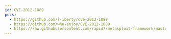 ```yaml
---
id: CVE-2012-1889
pocs:
  - https://github.com/l-iberty/cve-2012-1889
  - https://github.com/whu-enjoy/CVE-2012-1889
  - https://raw.githubusercontent.com/rapid7/metasploit-framework/master/modules/exploits/windows/browser/msxml_get_definition_code_exec.rb
---
```


